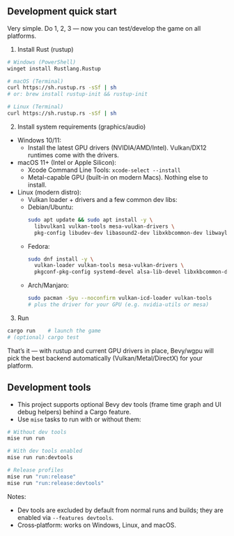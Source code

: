 ## Development quick start

Very simple. Do 1, 2, 3 — now you can test/develop the game on all platforms.

1) Install Rust (rustup)

```bash
# Windows (PowerShell)
winget install Rustlang.Rustup

# macOS (Terminal)
curl https://sh.rustup.rs -sSf | sh
# or: brew install rustup-init && rustup-init

# Linux (Terminal)
curl https://sh.rustup.rs -sSf | sh
```

2) Install system requirements (graphics/audio)

- Windows 10/11: 
  - Install the latest GPU drivers (NVIDIA/AMD/Intel). Vulkan/DX12 runtimes come with the drivers.
- macOS 11+ (Intel or Apple Silicon): 
  - Xcode Command Line Tools: `xcode-select --install`
  - Metal-capable GPU (built-in on modern Macs). Nothing else to install.
- Linux (modern distro):
  - Vulkan loader + drivers and a few common dev libs:
  - Debian/Ubuntu:
    ```bash
    sudo apt update && sudo apt install -y \
      libvulkan1 vulkan-tools mesa-vulkan-drivers \
      pkg-config libudev-dev libasound2-dev libxkbcommon-dev libwayland-dev
    ```
  - Fedora:
    ```bash
    sudo dnf install -y \
      vulkan-loader vulkan-tools mesa-vulkan-drivers \
      pkgconf-pkg-config systemd-devel alsa-lib-devel libxkbcommon-devel wayland-devel
    ```
  - Arch/Manjaro:
    ```bash
    sudo pacman -Syu --noconfirm vulkan-icd-loader vulkan-tools 
    # plus the driver for your GPU (e.g. nvidia-utils or mesa)
    ```

3) Run

```bash
cargo run    # launch the game
# (optional) cargo test
```

That’s it — with rustup and current GPU drivers in place, Bevy/wgpu will pick the best backend automatically (Vulkan/Metal/DirectX) for your platform.


## Development tools

- This project supports optional Bevy dev tools (frame time graph and UI debug helpers) behind a Cargo feature.
- Use `mise` tasks to run with or without them:

```bash
# Without dev tools
mise run run

# With dev tools enabled
mise run run:devtools

# Release profiles
mise run "run:release"
mise run "run:release:devtools"
```

Notes:
- Dev tools are excluded by default from normal runs and builds; they are enabled via `--features devtools`.
- Cross‑platform: works on Windows, Linux, and macOS.

